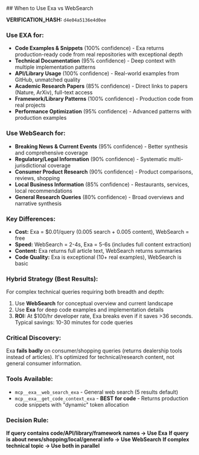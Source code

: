 <exa>
## When to Use Exa vs WebSearch

**VERIFICATION_HASH:** `d4e04a5136e4d0ee`


### Use EXA for:
- **Code Examples & Snippets** (100% confidence) - Exa returns production-ready code from real repositories with exceptional depth
- **Technical Documentation** (95% confidence) - Deep context with multiple implementation patterns
- **API/Library Usage** (100% confidence) - Real-world examples from GitHub, unmatched quality
- **Academic Research Papers** (85% confidence) - Direct links to papers (Nature, ArXiv), full-text access
- **Framework/Library Patterns** (100% confidence) - Production code from real projects
- **Performance Optimization** (95% confidence) - Advanced patterns with production examples

### Use WebSearch for:
- **Breaking News & Current Events** (95% confidence) - Better synthesis and comprehensive coverage
- **Regulatory/Legal Information** (90% confidence) - Systematic multi-jurisdictional coverage
- **Consumer Product Research** (90% confidence) - Product comparisons, reviews, shopping
- **Local Business Information** (85% confidence) - Restaurants, services, local recommendations
- **General Research Queries** (80% confidence) - Broad overviews and narrative synthesis

### Key Differences:
- **Cost:** Exa = $0.01/query (0.005 search + 0.005 content), WebSearch = free
- **Speed:** WebSearch = 2-4s, Exa = 5-6s (includes full content extraction)
- **Content:** Exa returns full article text, WebSearch returns summaries
- **Code Quality:** Exa is exceptional (10+ real examples), WebSearch is basic

### Hybrid Strategy (Best Results):
For complex technical queries requiring both breadth and depth:
1. Use **WebSearch** for conceptual overview and current landscape
2. Use **Exa** for deep code examples and implementation details
3. **ROI:** At $100/hr developer rate, Exa breaks even if it saves >36 seconds. Typical savings: 10-30 minutes for code queries

### Critical Discovery:
Exa **fails badly** on consumer/shopping queries (returns dealership tools instead of articles). It's optimized for technical/research content, not general consumer information.

### Tools Available:
- `mcp__exa__web_search_exa` - General web search (5 results default)
- `mcp__exa__get_code_context_exa` - **BEST for code** - Returns production code snippets with "dynamic" token allocation

### Decision Rule:
**If query contains code/API/library/framework names → Use Exa**
**If query is about news/shopping/local/general info → Use WebSearch**
**If complex technical topic → Use both in parallel**
</exa>